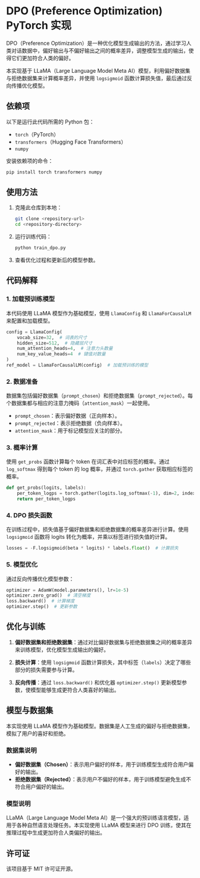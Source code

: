 # DPO (Preference Optimization) PyTorch 实现

DPO（Preference Optimization）是一种优化模型生成输出的方法，通过学习人类对话数据中，偏好输出与不偏好输出之间的概率差异，调整模型生成的输出，使得它们更加符合人类的偏好。

本实现基于 LLaMA（Large Language Model Meta AI）模型，利用偏好数据集与拒绝数据集来计算概率差异，并使用 `logsigmoid` 函数计算损失值，最后通过反向传播优化模型。

## 依赖项

以下是运行此代码所需的 Python 包：

- `torch`（PyTorch）
- `transformers`（Hugging Face Transformers）
- `numpy`

安装依赖项的命令：

```bash
pip install torch transformers numpy
```

## 使用方法

1. 克隆此仓库到本地：
    ```bash
    git clone <repository-url>
    cd <repository-directory>
    ```

2. 运行训练代码：
    ```bash
    python train_dpo.py
    ```

3. 查看优化过程和更新后的模型参数。

## 代码解释

### 1. 加载预训练模型

本代码使用 LLaMA 模型作为基础模型，使用 `LlamaConfig` 和 `LlamaForCausalLM` 来配置和加载模型。

```python
config = LlamaConfig(
    vocab_size=32,  # 词表的尺寸
    hidden_size=512,  # 隐藏层尺寸
    num_attention_heads=4,  # 注意力头数量
    num_key_value_heads=4  # 键值对数量
)
ref_model = LlamaForCausalLM(config)  # 加载预训练的模型
```

### 2. 数据准备

数据集包括偏好数据集（`prompt_chosen`）和拒绝数据集（`prompt_rejected`）。每个数据集都与相应的注意力掩码（`attention_mask`）一起使用。

- `prompt_chosen`：表示偏好数据（正向样本）。
- `prompt_rejected`：表示拒绝数据（负向样本）。
- `attention_mask`：用于标记模型应关注的部分。

### 3. 概率计算

使用 `get_probs` 函数计算每个 token 在词汇表中对应标签的概率。通过 `log_softmax` 得到每个 token 的 log 概率，并通过 `torch.gather` 获取相应标签的概率。

```python
def get_probs(logits, labels):
    per_token_logps = torch.gather(logits.log_softmax(-1), dim=2, index=labels.unsqueeze(2)).squeeze(2)
    return per_token_logps
```

### 4. DPO 损失函数

在训练过程中，损失值基于偏好数据集和拒绝数据集的概率差异进行计算。使用 `logsigmoid` 函数将 logits 转化为概率，并乘以标签进行损失值的计算。

```python
losses = -F.logsigmoid(beta * logits) * labels.float()  # 计算损失
```

### 5. 模型优化

通过反向传播优化模型参数：

```python
optimizer = AdamW(model.parameters(), lr=1e-5)
optimizer.zero_grad()  # 清空梯度
loss.backward()  # 计算梯度
optimizer.step()  # 更新参数
```

## 优化与训练

1. **偏好数据集和拒绝数据集**：通过对比偏好数据集与拒绝数据集之间的概率差异来训练模型，优化模型生成输出的偏好。

2. **损失计算**：使用 `logsigmoid` 函数计算损失，其中标签（`labels`）决定了哪些部分的损失需要参与计算。

3. **反向传播**：通过 `loss.backward()` 和优化器 `optimizer.step()` 更新模型参数，使模型能够生成更符合人类喜好的输出。

## 模型与数据集

本实现使用 LLaMA 模型作为基础模型。数据集是人工生成的偏好与拒绝数据集，模拟了用户的喜好和拒绝。

### 数据集说明

- **偏好数据集（Chosen）**：表示用户偏好的样本，用于训练模型生成符合用户偏好的输出。
- **拒绝数据集（Rejected）**：表示用户不偏好的样本，用于训练模型避免生成不符合用户偏好的输出。

### 模型说明

LLaMA（Large Language Model Meta AI）是一个强大的预训练语言模型，适用于各种自然语言处理任务。本实现使用 LLaMA 模型来进行 DPO 训练，使其在推理过程中生成更加符合人类偏好的输出。

## 许可证

该项目基于 MIT 许可证开源。
